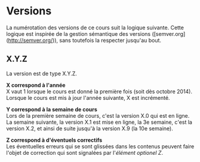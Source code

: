 # Versions

La numérotation des versions de ce cours suit la logique suivante.
Cette logique est inspirée de la gestion sémantique des versions ([semver.org] (http://semver.org/)), sans toutefois la respecter jusqu'au bout.

## X.Y.Z

La version est de type X.Y.Z.

**X correspond à l'année**   
X vaut 1 lorsque le cours est donné la première fois (soit dès octobre 2014).   
Lorsque le cours est mis à jour l'année suivante, X est incrémenté.


**Y correspond à la semaine de cours**   
Lors de la première semaine de cours, c'est la version X.0 qui est en ligne.
La semaine suivante, la version X.1 est mise en ligne, la 3e semaine, c'est la version X.2, et ainsi de suite jusqu'à la version X.9 (la 10e semaine).


**Z correspond à d'éventuels correctifs**   
Les éventuelles erreurs qui se sont glissées dans les contenus peuvent faire l'objet de correction qui sont signalées par l'*élément optionel Z*.
